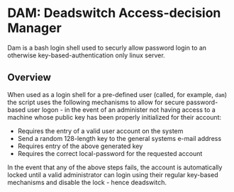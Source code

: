 # DAM: Deadswitch Access-decision Manager

Dam is a bash login shell used to securly allow password login to an otherwise key-based-authentication only linux server.

## Overview

When used as a login shell for a pre-defined user (called, for example, `dam`) the script uses the following mechanisms to allow for secure password-based user logon - in the event of an administer not having access to a machine whose public key has been properly initialized for their account:

- Requires the entry of a valid user account on the system
- Send a random 128-length key to the general systems e-mail address
- Requires entry of the above generated key
- Requires the correct local-password for the requested account

In the event that any of the above steps fails, the account is automatically locked until a valid administrator can login using their regular key-based mechanisms and disable the lock - hence deadswitch.
